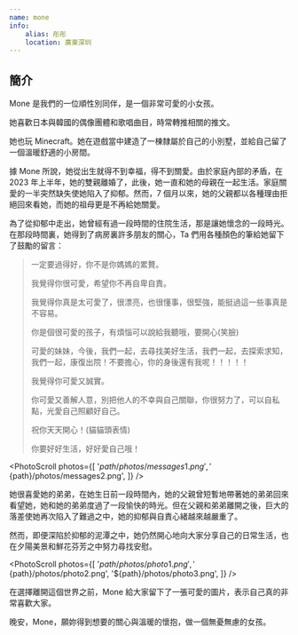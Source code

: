 ```yaml
---
name: mone
info:
    alias: 彤彤
    location: 廣東深圳
---
```


## 簡介

Mone 是我們的一位順性別同伴，是一個非常可愛的小女孩。

她喜歡日本與韓國的偶像團體和歌唱曲目，時常轉推相關的推文。

她也玩 Minecraft。她在遊戲當中建造了一棟隸屬於自己的小別墅，並給自己留了一個溫暖舒適的小房間。

據 Mone 所說，她從出生就得不到幸福，得不到關愛。由於家庭內部的矛盾，在 2023 年上半年，她的雙親離婚了，此後，她一直和她的母親在一起生活。家庭關愛的一半突然缺失使她陷入了抑郁。然而，7 個月以來，她的父親都以各種理由拒絕回來看她，而她的祖母更是不再給她關愛。

為了從抑郁中走出，她曾經有過一段時間的住院生活，那是讓她懷念的一段時光。在那段時間裏，她得到了病房裏許多朋友的關心，Ta 們用各種顏色的筆給她留下了鼓勵的留言：

> 一定要過得好，你不是你媽媽的累贅。
>
> 我覺得你很可愛，希望你不再自卑自責。
>
> 我覺得你真是太可愛了，很漂亮，也很懂事，很堅強，能挺過這一些事真是不容易。
>
> 你是個很可愛的孩子，有煩惱可以說給我聽哦，要開心(笑臉)
>
> 可愛的妹妹，今後，我們一起，去尋找美好生活，我們一起，去探索求知，我們一起，康復出院！不要擔心，你的身後還有我呢！！！！！
>
> 我覺得你可愛又誠實。
>
> 你可愛又善解人意，別把他人的不幸與自己關聯，你很努力了，可以自私點，光愛自己照顧好自己。
>
> 祝你天天開心！(貓貓頭表情)
>
> 你要好好生活，好好愛自己哦！

<PhotoScroll photos={[
'${path}/photos/messages1.png',
'${path}/photos/messages2.png',
]} />

她很喜愛她的弟弟，在她生日前一段時間內，她的父親曾短暫地帶著她的弟弟回來看望她，她和她的弟弟度過了一段愉快的時光。但在父親和弟弟離開之後，巨大的落差使她再次陷入了難過之中，她的抑郁與自責心緒越來越嚴重了。

然而，即便深陷於抑郁的泥潭之中，她仍然開心地向大家分享自己的日常生活，也在夕陽美景和鮮花芬芳之中努力尋找安慰。

<PhotoScroll photos={[
'${path}/photos/photo1.png',
'${path}/photos/photo2.png',
'${path}/photos/photo3.png',
]} />

在選擇離開這個世界之前，Mone 給大家留下了一張可愛的圖片，表示自己真的非常喜歡大家。

晚安，Mone，願妳得到想要的關心與溫暖的懷抱，做一個無憂無慮的女孩。